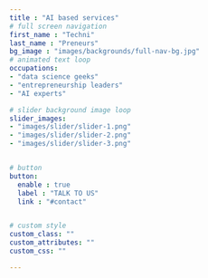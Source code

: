 ```yaml
---
title : "AI based services"
# full screen navigation
first_name : "Techni"
last_name : "Preneurs"
bg_image : "images/backgrounds/full-nav-bg.jpg"
# animated text loop
occupations:
- "data science geeks"
- "entrepreneurship leaders"
- "AI experts"

# slider background image loop
slider_images:
- "images/slider/slider-1.png"
- "images/slider/slider-2.png"
- "images/slider/slider-3.png"


# button
button:
  enable : true
  label : "TALK TO US"
  link : "#contact"


# custom style
custom_class: "" 
custom_attributes: "" 
custom_css: ""

---
```

